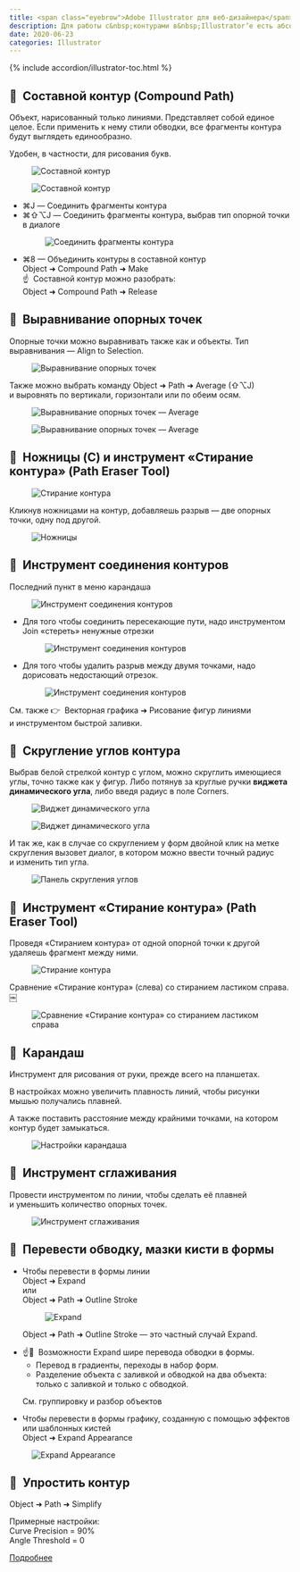```yaml
---
title: <span class="eyebrow">Adobe Illustrator для веб-дизайнера</span> 4)&nbsp;Редактирование контуров
description: Для работы с&nbsp;контурами в&nbsp;Illustrator’е есть абсолютно гениальный виджет динамического угла, а&nbsp;также стандартное перо (в следующем выпуске), ножницы и&nbsp;т.&nbsp;д.
date: 2020-06-23
categories: Illustrator
---
```


{% include accordion/illustrator-toc.html %}

<h2 class="main-subhead is-smaller">🔵&nbsp;&nbsp;Составной контур (Compound Path)</h2>
<p>Объект, нарисованный только линиями. Представляет собой единое целое. Если применить к&nbsp;нему стили обводки, все фрагменты контура будут выглядеть единообразно.</p>
<p>Удобен, в&nbsp;частности, для рисования букв.</p>
<figure><img src="{{ site.assets }}/img/blog/2020/06-23/01-path.png" alt="Составной контур"></figure>
<figure><img src="{{ site.assets }}/img/blog/2020/06-23/02-stroke.png" alt="Составной контур"></figure>
<ul>
  <li>⌘J&nbsp;— Соединить фрагменты контура </li>
  <li> ⌘⇧⌥J&nbsp;— Соединить фрагменты контура, выбрав тип опорной точки в&nbsp;диалоге
    <figure><img src="{{ site.assets }}/img/blog/2020/06-23/03-join.png" alt="Соединить фрагменты контура"></figure>
  </li>
  <li> ⌘8&nbsp;— Объединить контуры в&nbsp;составной контур <br>
    Object ➜ Compound Path ➜ Make <br>
    ☝&nbsp;&nbsp;Составной контур можно разобрать: <br>
    Object ➜ Compound Path ➜ Release </li>
</ul>
<h2 class="main-subhead is-smaller">🔵&nbsp;&nbsp;Выравнивание опорных точек</h2>
<p>Опорные точки можно выравнивать также как и&nbsp;объекты. Тип выравнивания&nbsp;— Align to&nbsp;Selection.</p>
<figure><img src="{{ site.assets }}/img/blog/2020/06-23/04-align.png" alt="Выравнивание опорных точек"></figure>
<p>Также можно выбрать команду Object ➜ Path ➜ Average (⇧⌥J) и&nbsp;выровнять по&nbsp;вертикали, горизонтали или по&nbsp;обеим осям.</p>
<figure><img src="{{ site.assets }}/img/blog/2020/06-23/05-average.png" alt="Выравнивание опорных точек — Average"></figure>
<figure><img src="{{ site.assets }}/img/blog/2020/06-23/06-average.png" alt="Выравнивание опорных точек — Average"></figure>
<h2 class="main-subhead is-smaller">🔵&nbsp;&nbsp;Ножницы (C)&nbsp;и&nbsp;инструмент «Стирание контура» (Path Eraser Tool)</h2>
<figure><img src="{{ site.assets }}/img/blog/2020/06-23/07-eraser-tool.png" alt="Стирание контура"></figure>
<p>Кликнув ножницами на&nbsp;контур, добавляешь разрыв&nbsp;— две опорных точки, одну под другой.</p>
<figure><img src="{{ site.assets }}/img/blog/2020/06-23/08-scissors.png" alt="Ножницы"></figure>
<h2 class="main-subhead is-smaller" id="join-tool">🔵&nbsp;&nbsp;Инструмент соединения контуров</h2>
<p>Последний пункт в&nbsp;меню карандаша</p>
<figure><img src="{{ site.assets }}/img/blog/2020/06-23/09-join-tool.png" alt="Инструмент соединения контуров"></figure>
<ul>
  <li>
    Для того чтобы соединить пересекающие пути, надо инструментом Join «стереть» ненужные отрезки
    <figure><img src="{{ site.assets }}/img/blog/2020/06-23/10-join-tool.png" alt="Инструмент соединения контуров"></figure>
  </li>
  <li>
    Для того чтобы удалить разрыв между двумя точками, надо дорисовать недостающий отрезок.
    <figure><img src="{{ site.assets }}/img/blog/2020/06-23/11-join-tool.png" alt="Инструмент соединения контуров"></figure>
  </li>
</ul>
<p>См. также 👉&nbsp;&nbsp;Векторная графика ➜ Рисование фигур линиями и&nbsp;инструментом быстрой заливки.</p>
<h2 class="main-subhead is-smaller">🔵&nbsp;&nbsp;Скругление углов контура</h2>
<p>Выбрав белой стрелкой контур с&nbsp;углом, можно скруглить имеющиеся углы, точно также как у&nbsp;фигур. Либо потянув за&nbsp;круглые ручки <strong>виджета динамического угла</strong>, либо введя радиус в&nbsp;поле Corners.</p>
<figure><img src="{{ site.assets }}/img/blog/2020/06-23/12-live-corners-widget.png" alt="Виджет динамического угла"></figure>
<figure><img src="{{ site.assets }}/img/blog/2020/06-23/13-live-corners-widget.png" alt="Виджет динамического угла"></figure>
<p>И&nbsp;так&nbsp;же, как в&nbsp;случае со&nbsp;скруглением у&nbsp;форм двойной клик на&nbsp;метке скругления вызовет диалог, в&nbsp;котором можно ввести точный радиус и&nbsp;изменить тип угла.</p>
<figure><img src="{{ site.assets }}/img/blog/2020/06-23/14-corners-palette.png" alt="Панель скругления углов"></figure>
<h2 class="main-subhead is-smaller">🔵&nbsp;&nbsp;Инструмент «Стирание контура» (Path Eraser Tool)</h2>
<p>Проведя «Стиранием контура» от&nbsp;одной опорной точки к&nbsp;другой удаляешь фрагмент между ними.</p>
<figure><img src="{{ site.assets }}/img/blog/2020/06-23/15-path-eraser-tool.png" alt="Стирание контура"></figure>
<p>Сравнение «Стирание контура» (слева) со&nbsp;стиранием ластиком справа.￼</p>
<figure><img src="{{ site.assets }}/img/blog/2020/06-23/16-erase-comparison.png" alt="Сравнение «Стирание контура» со стиранием ластиком справа"></figure>
<h2 class="main-subhead is-smaller">🔵&nbsp;&nbsp;Карандаш</h2>
<p>Инструмент для рисования от&nbsp;руки, прежде всего на&nbsp;планшетах.</p>
<p>В&nbsp;настройках можно увеличить плавность линий, чтобы рисунки мышью получались плавней.</p>
<p>А&nbsp;также поставить расстояние между крайними точками, на&nbsp;котором контур будет замыкаться.</p>
<figure><img src="{{ site.assets }}/img/blog/2020/06-23/17-pencil-tool-options.png" alt="Настройки карандаша"></figure>
<h2 class="main-subhead is-smaller">🔵&nbsp;&nbsp;Инструмент сглаживания</h2>
<p>Провести инструментом по&nbsp;линии, чтобы сделать её&nbsp;плавней и&nbsp;уменьшить количество опорных точек.</p>
<figure><img src="{{ site.assets }}/img/blog/2020/06-23/18-smooth-tool.png" alt="Инструмент сглаживания"></figure>
<h2 class="main-subhead is-smaller">🔵&nbsp;&nbsp;Перевести обводку, мазки кисти в&nbsp;формы </h2>
<ul>
  <li>Чтобы перевести в&nbsp;формы линии<br>
    Object ➜ Expand<br>
    или<br>
    Object ➜ Path ➜ Outline Stroke
    <figure><img src="{{ site.assets }}/img/blog/2020/06-23/19-expand.png" alt="Expand"></figure>
    <p>Object ➜ Path ➜ Outline Stroke&nbsp;— это частный случай Expand.</p>
  </li>
  <li>
    ☝️🧐&nbsp;&nbsp;Возможности Expand шире перевода обводки в&nbsp;формы.
    <ul>
      <li>Перевод в&nbsp;градиенты, переходы в&nbsp;набор форм.</li>
      <li>Разделение объекта с&nbsp;заливкой и&nbsp;обводкой на&nbsp;два объекта: только с&nbsp;заливкой и&nbsp;только с&nbsp;обводкой.</li>
    </ul>
    <p>См. группировку и&nbsp;разбор объектов</p>
  </li>
  <li>
    Чтобы перевести в&nbsp;формы графику, созданную с&nbsp;помощью эффектов или шаблонных кистей<br>
    Object ➜ Expand Appearance
  </li>
</ul>
<figure><img src="{{ site.assets }}/img/blog/2020/06-23/20-expand-appearance.png" alt="Expand Appearance"></figure>
<h2 class="main-subhead is-smaller">🔵&nbsp;&nbsp;Упростить контур</h2>
<p>Object ➜ Path ➜ Simplify </p>
<p> Примерные настройки: <br>
  Curve Precision = 90% <br>
  Angle Threshold = 0 </p>
<p><a href="https://helpx.adobe.com/ru/illustrator/using/editing-paths.html" target="_blank" rel="noopener noreferrer">Подробнее</a></p>
